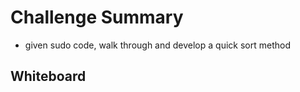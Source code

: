 # Challenge Summary

- given sudo code, walk through and develop a quick sort method

## Whiteboard

